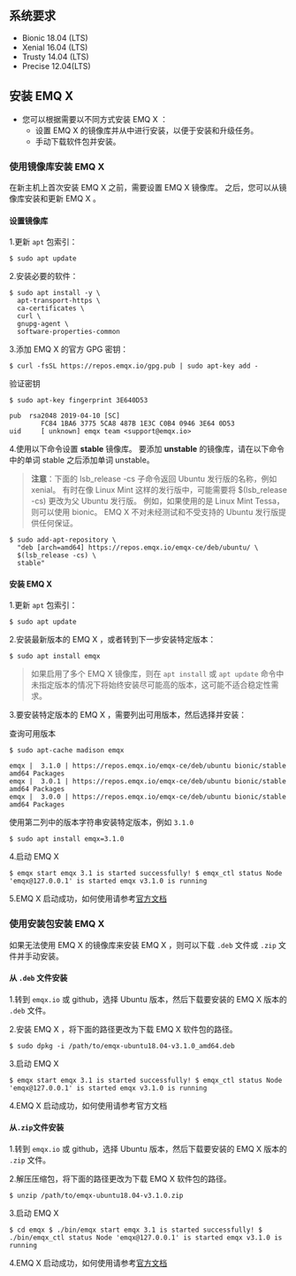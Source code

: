 ## 系统要求

- Bionic 18.04 (LTS)
- Xenial 16.04 (LTS)
- Trusty 14.04 (LTS)
- Precise 12.04(LTS)

## 安装 EMQ X 

- 您可以根据需要以不同方式安装 EMQ X ：
  - 设置 EMQ X 的镜像库并从中进行安装，以便于安装和升级任务。 
  - 手动下载软件包并安装。 

### 使用镜像库安装 EMQ X 

在新主机上首次安装 EMQ X 之前，需要设置 EMQ X 镜像库。 之后，您可以从镜像库安装和更新 EMQ X 。

#### 设置镜像库

1.更新 `apt` 包索引：

```
$ sudo apt update
```

2.安装必要的软件：

```
$ sudo apt install -y \
  apt-transport-https \
  ca-certificates \
  curl \
  gnupg-agent \
  software-properties-common
```

3.添加 EMQ X 的官方 GPG 密钥：

```
$ curl -fsSL https://repos.emqx.io/gpg.pub | sudo apt-key add -
```

验证密钥

```
$ sudo apt-key fingerprint 3E640D53

pub  rsa2048 2019-04-10 [SC]
        FC84 1BA6 3775 5CA8 487B 1E3C C0B4 0946 3E64 0D53
uid     [ unknown] emqx team <support@emqx.io>
```

4.使用以下命令设置 **stable** 镜像库。 要添加 **unstable** 的镜像库，请在以下命令中的单词 stable 之后添加单词 unstable。

> **注意**：下面的 lsb_release -cs 子命令返回 Ubuntu 发行版的名称，例如 xenial。 有时在像 Linux Mint 这样的发行版中，可能需要将 $(lsb_release -cs) 更改为父 Ubuntu 发行版。 例如，如果使用的是 Linux Mint Tessa，则可以使用 bionic。  EMQ X 不对未经测试和不受支持的 Ubuntu 发行版提供任何保证。

```
$ sudo add-apt-repository \
  "deb [arch=amd64] https://repos.emqx.io/emqx-ce/deb/ubuntu/ \
  $(lsb_release -cs) \
  stable"
```

#### 安装 EMQ X 

1.更新 `apt` 包索引：

```
$ sudo apt update
```

2.安装最新版本的 EMQ X ，或者转到下一步安装特定版本：

```
$ sudo apt install emqx
```

> 如果启用了多个 EMQ X 镜像库，则在 `apt install` 或 `apt update` 命令中未指定版本的情况下将始终安装尽可能高的版本，这可能不适合稳定性需求。

3.要安装特定版本的 EMQ X ，需要列出可用版本，然后选择并安装：

查询可用版本

```
$ sudo apt-cache madison emqx

emqx |  3.1.0 | https://repos.emqx.io/emqx-ce/deb/ubuntu bionic/stable amd64 Packages
emqx |  3.0.1 | https://repos.emqx.io/emqx-ce/deb/ubuntu bionic/stable amd64 Packages
emqx |  3.0.0 | https://repos.emqx.io/emqx-ce/deb/ubuntu bionic/stable amd64 Packages
```

使用第二列中的版本字符串安装特定版本，例如 `3.1.0`

```
$ sudo apt install emqx=3.1.0 
```

4.启动 EMQ X 

```
$ emqx start emqx 3.1 is started successfully! $ emqx_ctl status Node 'emqx@127.0.0.1' is started emqx v3.1.0 is running 
```

5.EMQ X 启动成功，如何使用请参考[官方文档](https://developer.emqx.io/docs/broker/v3/cn/getstarted.html)



### 使用安装包安装 EMQ X 

如果无法使用 EMQ X 的镜像库来安装 EMQ X ，则可以下载 `.deb` 文件或 `.zip` 文件并手动安装。

#### 从 `.deb` 文件安装

1.转到  `emqx.io`  或  github，选择 Ubuntu 版本，然后下载要安装的 EMQ X 版本的 `.deb` 文件。

2.安装 EMQ X ，将下面的路径更改为下载 EMQ X 软件包的路径。

```
$ sudo dpkg -i /path/to/emqx-ubuntu18.04-v3.1.0_amd64.deb 
```

3.启动 EMQ X 

```
$ emqx start emqx 3.1 is started successfully! $ emqx_ctl status Node 'emqx@127.0.0.1' is started emqx v3.1.0 is running 
```

4.EMQ X 启动成功，如何使用请参考官方文档

####  

#### 从`.zip`文件安装

1.转到  `emqx.io`  或  github，选择 Ubuntu 版本，然后下载要安装的 EMQ X 版本的 `.zip` 文件。

2.解压压缩包，将下面的路径更改为下载 EMQ X 软件包的路径。

```
$ unzip /path/to/emqx-ubuntu18.04-v3.1.0.zip 
```

3.启动 EMQ X 

```
$ cd emqx $ ./bin/emqx start emqx 3.1 is started successfully! $ ./bin/emqx_ctl status Node 'emqx@127.0.0.1' is started emqx v3.1.0 is running 
```

4.EMQ X 启动成功，如何使用请参考[官方文档](https://developer.emqx.io/docs/broker/v3/cn/getstarted.html)
